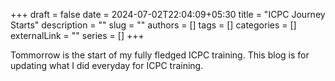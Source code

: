 +++ 
draft = false
date = 2024-07-02T22:04:09+05:30
title = "ICPC Journey Starts"
description = ""
slug = ""
authors = []
tags = []
categories = []
externalLink = ""
series = []
+++

Tommorrow is the start of my fully fledged ICPC training. This blog is for updating what I did everyday for ICPC training. 